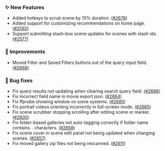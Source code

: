 ### ✨ New Features
* Added hotkeys to scrub scene by 10% duration. ([#2678](https://github.com/stashapp/stash/pull/2678))
* Added support for customizing recommendations on home page. ([#2592](https://github.com/stashapp/stash/pull/2592))
* Support submitting stash-box scene updates for scenes with stash ids. ([#2577](https://github.com/stashapp/stash/pull/2577))

### 🎨 Improvements
* Moved Filter and Saved Filters buttons out of the query input field. ([#2668](https://github.com/stashapp/stash/pull/2668))

### 🐛 Bug fixes
* Fix query results not updating when clearing search query field. ([#2686](https://github.com/stashapp/stash/pull/2686))
* Fix incorrect field name in movie export json. ([#2664](https://github.com/stashapp/stash/pull/2664))
* Fix ffprobe showing window on some systems. ([#2685](https://github.com/stashapp/stash/pull/2685))
* Fix portrait videos orienting incorrectly in full-screen mode. ([#2665](https://github.com/stashapp/stash/pull/2665)) 
* Fix scene scrubber stopping scrolling after editing scene or marker. ([#2600](https://github.com/stashapp/stash/pull/2600))
* Fix folder-based galleries not auto-tagging correctly if folder name contains `.` characters. ([#2658](https://github.com/stashapp/stash/pull/2658))
* Fix scene cover in scene edit panel not being updated when changing scenes. ([#2657](https://github.com/stashapp/stash/pull/2657))
* Fix moved gallery zip files not being rescanned. ([#2611](https://github.com/stashapp/stash/pull/2611))
